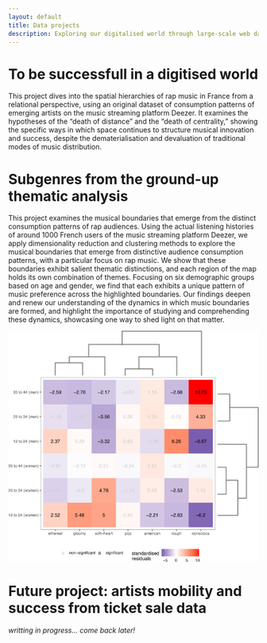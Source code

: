 ```yaml
---
layout: default
title: Data projects
description: Exploring our digitalised world through large-scale web data
---
```


# To be successfull in a digitised world

This project dives into the spatial hierarchies of rap music in France from a relational perspective, using an original dataset of consumption patterns of emerging artists on the music streaming platform Deezer. It examines the hypotheses of the “death of distance” and the “death of centrality,” showing the specific ways in which space continues to structure musical innovation and success, despite the dematerialisation and devaluation of traditional modes of music distribution.

# Subgenres from the ground-up thematic analysis

This project examines the musical boundaries that emerge from the distinct consumption patterns of rap audiences. Using the actual listening histories of around 1000 French users of the music streaming platform Deezer, we apply dimensionality reduction and clustering methods to explore the musical boundaries that emerge from distinctive audience consumption patterns, with a particular focus on rap music. We show that these boundaries exhibit salient thematic distinctions, and each region of the map holds its own combination of themes. Focusing on six demographic groups based on age and gender, we find that each exhibits a unique pattern of music preference across the highlighted boundaries. Our findings deepen and renew our understanding of the dynamics in which music boundaries are formed, and highlight the importance of studying and comprehending these dynamics, showcasing one way to shed light on that matter.

![Heatmap showcasing subgenre preference based on age and gender](./assets/images/heatmap.jpg)

# Future project: artists mobility and success from ticket sale data

*writting in progress... come back later!*



